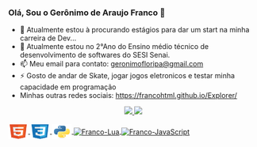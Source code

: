 ### Olá, Sou o Gerônimo de Araujo Franco 👋

- 🔭 Atualmente estou à procurando estágios para dar um start na minha carreira de Dev...
- 🌱 Atualmente estou no 2°Ano do Ensino médio técnico de desenvolvimento de softwares do SESI Senai.
- 📫 Meu email para contato: geronimofloripa@gmail.com
- ⚡ Gosto de andar de Skate, jogar jogos eletronicos e testar minha capacidade em programação
- Minhas outras redes sociais: https://francohtml.github.io/Explorer/

<div align="center">
  <a href="https://github.com/FrancoHTML">
  <img height="180em" src="https://github-readme-stats.vercel.app/api?username=FrancoHTML&show_icons=true&theme=dark&include_all_commits=true&count_private=true"/>
  <img height="180em" src="https://github-readme-stats.vercel.app/api/top-langs/?username=FrancoHTML&layout=compact&langs_count=7&theme=dark"/>
</div>
</div>
<div style="display: inline_block"><br>
<img align="center" alt="Franco-HTML" height="30" width="40" src="https://raw.githubusercontent.com/devicons/devicon/master/icons/html5/html5-original.svg"> 
<img align="center" alt="Franco-CSS" height="30" width="40" src="https://raw.githubusercontent.com/devicons/devicon/master/icons/css3/css3-original.svg">
<img align="center" alt="Franco-Python" height="30" width="40" src="https://raw.githubusercontent.com/devicons/devicon/master/icons/python/python-original.svg">
<img align="center" alt="Franco-Lua" height="30" width="75" src="https://img.shields.io/badge/Lua-2C2D72?style=for-the-badge&logo=lua&logoColor=white"> 
<img align="center" alt="Franco-JavaScript" height="30" width="120" src="https://img.shields.io/badge/JavaScript-323330?style=for-the-badge&logo=javascript&logoColor=F7DF1E">
